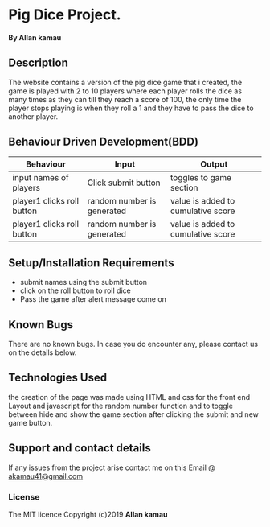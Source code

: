 # Pig Dice Project.
#### By **Allan kamau**
## Description
The website contains a version of the pig dice game that i created, the game is played with 2 to 10 players where each player rolls the dice as many times as they can till they reach a score of 100, the only time the player stops playing is when they roll a 1 and they have to pass the dice to another player.

## Behaviour Driven Development(BDD)
Behaviour | Input | Output
------------ | ------------- | -------------
|input names of players | Click submit button| toggles to game section|
|player1 clicks roll button | random number is generated|value is added to cumulative score |
|player1 clicks roll button | random number is generated| value is added to cumulative score |

## Setup/Installation Requirements
* submit names using the submit button
* click on the roll button to roll dice
* Pass the game after alert message come on
## Known Bugs
There are no known bugs. In case you do encounter any, please contact us on the details below.
## Technologies Used
the creation of the page was made using HTML and css for the front end Layout and javascript for the random number function and to toggle between hide and show the game section after clicking the submit and new game button.
## Support and contact details
If any issues from the project arise contact me on this Email @ akamau41@gmail.com
### License
The MIT licence Copyright (c)2019 **Allan kamau**

